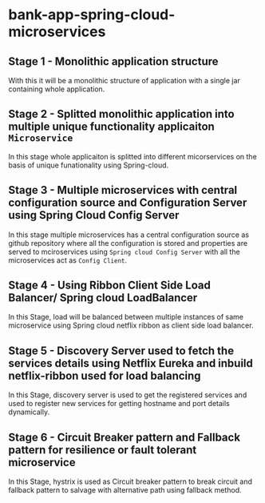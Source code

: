 # bank-app-spring-cloud-microservices
## Stage 1 - Monolithic application structure 
With this it will be a monolithic structure of application with a single jar containing whole application.

## Stage 2 - Splitted monolithic application into multiple unique functionality applicaiton `Microservice`
In this stage whole applicaiton is splitted into different micorservices on the basis of unique funationality using Spring-cloud.

## Stage 3 - Multiple microservices with central configuration source and Configuration Server using Spring Cloud Config Server
In this stage multiple microservices has a central configuration source as github repository where all the configuration is stored and properties are served to mciroservices using `Spring cloud Config Server` with all the microservices act as `Config Client`.

## Stage 4 - Using Ribbon Client Side Load Balancer/ Spring cloud LoadBalancer
In this Stage, load will be balanced between multiple instances of same microservice using Spring cloud netflix ribbon as client side load balancer.

## Stage 5 - Discovery Server used to fetch the services details using Netflix Eureka and inbuild netflix-ribbon used for load balancing
In this Stage, discovery server is used to get the registered services and used to register new services for getting hostname and port details dynamically.

## Stage 6 - Circuit Breaker pattern and Fallback pattern for resilience or fault tolerant microservice
In this Stage, hystrix is used as Circuit breaker pattern to break circuit and fallback pattern to salvage with alternative path using fallback method.
